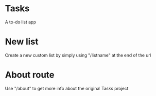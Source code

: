 # Tasks
A to-do list app
# New list
Create a new custom list by simply using "/listname" at the end of the url
# About route
Use "/about" to get more info about the original Tasks project
